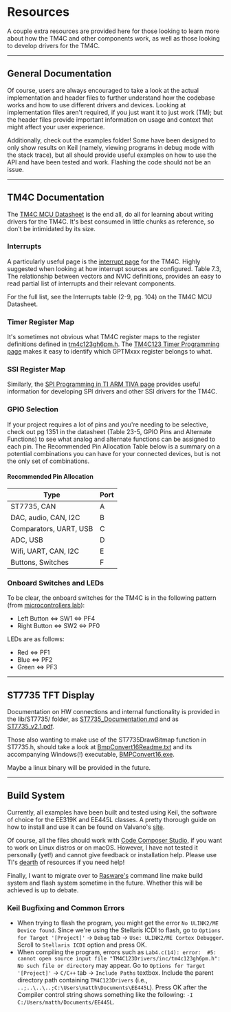 # Resources

A couple extra resources are provided here for those looking to learn more about how the TM4C and other components work, as well as those looking to develop drivers for the TM4C.

---

## General Documentation

Of course, users are always encouraged to take a look at the actual implementation and header files to further understand how the codebase works and how to use different drivers and devices. Looking at implementation files aren't required, if you just want it to just work (TM); but the header files provide important information on usage and context that might affect your user experience.

Additionally, check out the examples folder! Some have been designed to only show results on Keil (namely, viewing programs in debug mode with the stack trace), but all should provide useful examples on how to use the API and have been tested and work. Flashing the code should not be an issue.

---

## TM4C Documentation

The [TM4C MCU Datasheet](TM4C_Datasheet.pdf) is the end all, do all for learning about writing drivers for the TM4C. It's best consumed in little chunks as reference, so don't be intimidated by its size.

### Interrupts

A particularly useful page is the [interrupt page](http://shukra.cedt.iisc.ernet.in/edwiki/EmSys:Interrupts_in_TM4C123GH6PM_Launchpad) for the TM4C. Highly suggested when looking at how interrupt sources are configured. Table 7.3, The relationship between vectors and NVIC definitions, provides an easy to read partial list of interrupts and their relevant components.

For the full list, see the Interrupts table (2-9, pg. 104) on the TM4C MCU Datasheet.

### Timer Register Map

It's sometimes not obvious what TM4C register maps to the register definitions defined in [tm4c123gh6pm.h](../inc/tm4c123gh6pm.h). The [TM4C123 Timer Programming page](http://shukra.cedt.iisc.ernet.in/edwiki/EmSys:TM4C123_Timer_Programming) makes it easy to identify which GPTMxxx register belongs to what.

### SSI Register Map

Similarly, the [SPI Programming in TI ARM TIVA page](http://shukra.cedt.iisc.ernet.in/edwiki/EmSys:SPI_programming_in_TI_ARM_Tiva) provides useful information for developing SPI drivers and other SSI drivers for the TM4C.

### GPIO Selection

If your project requires a lot of pins and you're needing to be selective, check out pg 1351 in the datasheet (Table 23-5, GPIO Pins and Alternate Functions) to see what analog and alternate functions can be assigned to each pin. The Recommended Pin Allocation Table below is a summary on a potential combinations you can have for your connected devices, but is not the only set of combinations.

#### Recommended Pin Allocation

| Type                         | Port |
|------------------------------|------|
| ST7735, CAN                  | A    |
| DAC, audio, CAN, I2C         | B    |
| Comparators, UART, USB       | C    |
| ADC, USB                     | D    |
| Wifi, UART, CAN, I2C         | E    |
| Buttons, Switches            | F    |

### Onboard Switches and LEDs

To be clear, the onboard switches for the TM4C is in the following pattern (from [microcontrollers lab](https://microcontrollerslab.com/controlling-led-push-button-tiva-launchpad/)):
- Left Button <=> SW1 <=> PF4
- Right Button <=> SW2 <=> PF0

LEDs are as follows:
- Red <=> PF1
- Blue <=> PF2
- Green <=> PF3

---

## ST7735 TFT Display

Documentation on HW connections and internal functionality is provided in the lib/ST7735/ folder, as [ST7735_Documentation.md](../lib/ST7735/ST7735_Documentation.md) and as [ST7735_v2.1.pdf](../lib/ST7735/ST7735_v2.1.pdf).

Those also wanting to make use of the ST7735DrawBitmap function in ST7735.h, should take a look at [BmpConvert16Readme.txt](../lib/BMP/BmpConvert16Readme.txt) and its accompanying Windows(!) executable, [BMPConvert16.exe](../lib/BMP/BmpConvert.cpp).

Maybe a linux binary will be provided in the future.

---

## Build System

Currently, all examples have been built and tested using Keil, the software of choice for the EE319K and EE445L classes. A pretty thorough guide on how to install and use it can be found on Valvano's [site](http://users.ece.utexas.edu/~valvano/EE445L/).

Of course, all the files should work with [Code Composer Studio](https://www.ti.com/tool/CCSTUDIO), if you want to work on Linux distros or on macOS. However, I have not tested it personally (yet!) and cannot give feedback or installation help. Please use TI's [dearth](https://software-dl.ti.com/ccs/esd/documents/users_guide/index.html) of resources if you need help!

Finally, I want to migrate over to [Rasware's](https://github.com/ut-ras/Rasware) command line make build system and flash system sometime in the future. Whether this will be achieved is up to debate.

### Keil Bugfixing and Common Errors

- When trying to flash the program, you might get the error `No ULINK2/ME Device found`. Since we're using the Stellaris ICDI to flash, go to `Options for Target '[Project]'` -> `Debug` tab -> `Use: ULINK2/ME Cortex Debugger`. Scroll to `Stellaris ICDI` option and press OK.
- When compiling the program, errors such as `Lab4.c(14): error:  #5: cannot open source input file "TM4C123Drivers/inc/tm4c123gh6pm.h": No such file or directory` may appear. Go to `Options for Target '[Project]'` -> `C/C++` tab -> `Include Paths` textbox. Include the parent directory path containing `TM4C123Drivers` (i.e., `..;..\..\..;C:\Users\matth\Documents\EE445L`). Press OK after the Compiler control string shows something like the following: `-I C:/Users/matth/Documents/EE445L`.